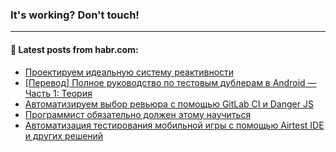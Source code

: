 ### It's working? Don't touch!

---
<!--
#### 🛠️ Technical stack:

![C++](https://img.shields.io/badge/C++-informational?logo=c%2B%2B&style=flat&logoColor=white&color=9C033A)
![Java](https://img.shields.io/badge/Java-informational?logo=java&style=flat&logoColor=white&color=007396)
![Kotlin](https://img.shields.io/badge/Kotlin-informational?logo=Kotlin&style=flat&logoColor=white&color=0095D5)
![JS](https://img.shields.io/badge/JS-informational?logo=javaScript&style=flat&logoColor=black&color=F7Df1E) <br>
![HTML5](https://img.shields.io/badge/HTML5-informational?logo=html5&style=flat&logoColor=white&color=E34F26)
![CSS3](https://img.shields.io/badge/CSS3-informational?logo=css3&style=flat&logoColor=white&color=157286)
![Sass](https://img.shields.io/badge/Saas-informational?logo=sass&style=flat&logoColor=white&color=hotpink)
![PHP](https://img.shields.io/badge/PHP-informational?logo=php&style=flat&logoColor=white&color=777BB4) <br>
![WebPAck](https://img.shields.io/badge/WebPack-informational?logo=webPack&style=flat&logoColor=white&color=FF6F00)
![Bootstrap](https://img.shields.io/badge/Bootstrap-informational?logo=Bootstrap&style=flat&logoColor=white&color=7952B3)
![MySQL](https://img.shields.io/badge/MySQL-informational?logo=MySQL&style=flat&logoColor=white&color=00f) <br>
![NodeJS](https://img.shields.io/badge/NodeJS-informational?logo=node.js&style=flat&logoColor=white&color=43853D)
![Spring](https://img.shields.io/badge/Spring-informational?logo=Spring&style=flat&logoColor=white&color=0A9EDC)
![Angular](https://img.shields.io/badge/Vue-informational?logo=vue.js&style=flat&logoColor=white&color=red)
![Git](https://img.shields.io/badge/Git-informational?logo=git&style=flat&logoColor=white&color=darkorange)

___
-->

#### 💬 Latest posts from habr.com:

<!-- BLOG-POST-LIST:START -->
- [Проектируем идеальную систему реактивности](https://habr.com/ru/post/673138/?utm_source=habrahabr&utm_medium=rss&utm_campaign=673138)
- [[Перевод] Полное руководство по тестовым дублерам в Android — Часть 1: Теория](https://habr.com/ru/post/673152/?utm_source=habrahabr&utm_medium=rss&utm_campaign=673152)
- [Автоматизируем выбор ревьюра с помощью GitLab CI и Danger JS](https://habr.com/ru/post/672372/?utm_source=habrahabr&utm_medium=rss&utm_campaign=672372)
- [Программист обязательно должен этому научиться](https://habr.com/ru/post/673146/?utm_source=habrahabr&utm_medium=rss&utm_campaign=673146)
- [Автоматизация тестирования мобильной игры с помощью Airtest IDE и других решений](https://habr.com/ru/post/672708/?utm_source=habrahabr&utm_medium=rss&utm_campaign=672708)
<!-- BLOG-POST-LIST:END -->
